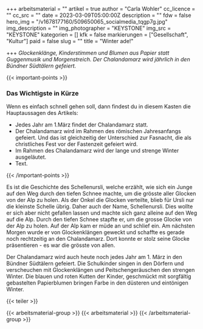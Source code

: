 +++
arbeitsmaterial = ""
artikel = true
author = "Carla Wohler"
cc_licence = ""
cc_src = ""
date = 2023-03-09T05:00:00Z
description = ""
fdw = false
hero_img = "/v1678177160/509650065_socialmedia_tqgp7g.jpg"
img_description = ""
img_photographer = "KEYSTONE"
img_src = "KEYSTONE"
kategorien = []
kfk = false
markierungen = ["Gesellschaft", "Kultur"]
paid = false
slug = ""
title = "Winter ade!"

+++
_Glockenklänge, Kinderstimmen und Blumen aus Papier statt Guggenmusik und Morgenstreich. Der Chalandamarz wird jährlich in den Bündner Südtälern gefeiert._

{{< important-points >}} <h3>Das Wichtigste in Kürze</h3>

<p>Wenn es einfach schnell gehen soll, dann findest du in diesem Kasten die Hauptaussagen des Artikels:</p>

<ul>

<li>Jedes Jahr am 1.März findet der Chalandamarz statt.</li>

<li>Der Chalandamarz wird im Rahmen des römischen Jahresanfangs gefeiert. Und das ist gleichzeitig der Unterschied zur Fasnacht, die als christliches Fest vor der Fastenzeit gefeiert wird.</li>

<li>Im Rahmen des Chalandamarz wird der lange und strenge Winter ausgeläutet.</li>

<li>Text.</li>

</ul> {{< /important-points >}}

Es ist die Geschichte des Schellenursli, welche erzählt, wie sich ein Junge auf den Weg durch den tiefen Schnee machte, um die grösste aller Glocken von der Alp zu holen. Als der Onkel die Glocken verteilte, blieb für Ursli nur die kleinste Schelle übrig. Daher auch der Name, Schellenursli. Dies wollte er sich aber nicht gefallen lassen und machte sich ganz alleine auf den Weg auf die Alp. Durch den tiefen Schnee stapfte er, um die grosse Glocke von der Alp zu holen. Auf der Alp kam er müde an und schlief ein. Am nächsten Morgen wurde er von Glockenklängen geweckt und schaffte es gerade noch rechtzeitig an den Chalandamarz. Dort konnte er stolz seine Glocke präsentieren - es war die grösste von allen.

Der Chalandamarz wird auch heute noch jedes Jahr am 1. März in den Bündner Südtälern gefeiert. Die Schulkinder singen in den Dörfern und verscheuchen mit Glockenklängen und Peitschengeräuschen den strengen Winter. Die blauen und roten Kutten der Kinder, geschmückt mit sorgfältig gebastelten Papierblumen bringen Farbe in den düsteren und eintönigen Winter.

{{< teiler >}}

{{< arbeitsmaterial-group >}} {{< arbeitsmaterial >}} {{< /arbeitsmaterial-group >}}